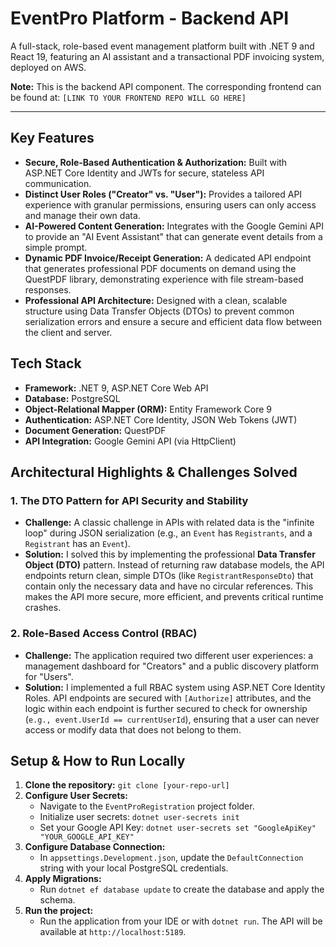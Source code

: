 # EventPro Platform - Backend API

A full-stack, role-based event management platform built with .NET 9 and React 19, featuring an AI assistant and a transactional PDF invoicing system, deployed on AWS.

**Note:** This is the backend API component. The corresponding frontend can be found at: `[LINK TO YOUR FRONTEND REPO WILL GO HERE]`

---

## Key Features

*   **Secure, Role-Based Authentication & Authorization:** Built with ASP.NET Core Identity and JWTs for secure, stateless API communication.
*   **Distinct User Roles ("Creator" vs. "User"):** Provides a tailored API experience with granular permissions, ensuring users can only access and manage their own data.
*   **AI-Powered Content Generation:** Integrates with the Google Gemini API to provide an "AI Event Assistant" that can generate event details from a simple prompt.
*   **Dynamic PDF Invoice/Receipt Generation:** A dedicated API endpoint that generates professional PDF documents on demand using the QuestPDF library, demonstrating experience with file stream-based responses.
*   **Professional API Architecture:** Designed with a clean, scalable structure using Data Transfer Objects (DTOs) to prevent common serialization errors and ensure a secure and efficient data flow between the client and server.

## Tech Stack

*   **Framework:** .NET 9, ASP.NET Core Web API
*   **Database:** PostgreSQL
*   **Object-Relational Mapper (ORM):** Entity Framework Core 9
*   **Authentication:** ASP.NET Core Identity, JSON Web Tokens (JWT)
*   **Document Generation:** QuestPDF
*   **API Integration:** Google Gemini API (via HttpClient)

## Architectural Highlights & Challenges Solved

### 1. The DTO Pattern for API Security and Stability

*   **Challenge:** A classic challenge in APIs with related data is the "infinite loop" during JSON serialization (e.g., an `Event` has `Registrants`, and a `Registrant` has an `Event`).
*   **Solution:** I solved this by implementing the professional **Data Transfer Object (DTO)** pattern. Instead of returning raw database models, the API endpoints return clean, simple DTOs (like `RegistrantResponseDto`) that contain only the necessary data and have no circular references. This makes the API more secure, more efficient, and prevents critical runtime crashes.

### 2. Role-Based Access Control (RBAC)

*   **Challenge:** The application required two different user experiences: a management dashboard for "Creators" and a public discovery platform for "Users".
*   **Solution:** I implemented a full RBAC system using ASP.NET Core Identity Roles. API endpoints are secured with `[Authorize]` attributes, and the logic within each endpoint is further secured to check for ownership (`e.g., event.UserId == currentUserId`), ensuring that a user can never access or modify data that does not belong to them.

## Setup & How to Run Locally

1.  **Clone the repository:** `git clone [your-repo-url]`
2.  **Configure User Secrets:**
    *   Navigate to the `EventProRegistration` project folder.
    *   Initialize user secrets: `dotnet user-secrets init`
    *   Set your Google API Key: `dotnet user-secrets set "GoogleApiKey" "YOUR_GOOGLE_API_KEY"`
3.  **Configure Database Connection:**
    *   In `appsettings.Development.json`, update the `DefaultConnection` string with your local PostgreSQL credentials.
4.  **Apply Migrations:**
    *   Run `dotnet ef database update` to create the database and apply the schema.
5.  **Run the project:**
    *   Run the application from your IDE or with `dotnet run`. The API will be available at `http://localhost:5189`.
